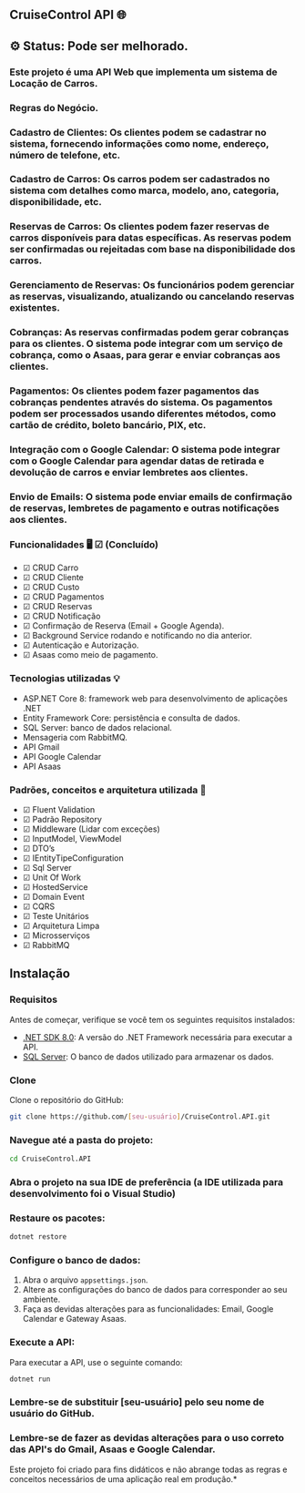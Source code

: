 ## CruiseControl API 🌐

## ⚙️ Status: Pode ser melhorado.

### Este projeto é uma API Web que implementa um sistema de Locação de Carros.

### Regras do Negócio.

### Cadastro de Clientes: Os clientes podem se cadastrar no sistema, fornecendo informações como nome, endereço, número de telefone, etc.

### Cadastro de Carros: Os carros podem ser cadastrados no sistema com detalhes como marca, modelo, ano, categoria, disponibilidade, etc.

### Reservas de Carros: Os clientes podem fazer reservas de carros disponíveis para datas específicas. As reservas podem ser confirmadas ou rejeitadas com base na disponibilidade dos carros.

### Gerenciamento de Reservas: Os funcionários podem gerenciar as reservas, visualizando, atualizando ou cancelando reservas existentes.

### Cobranças: As reservas confirmadas podem gerar cobranças para os clientes. O sistema pode integrar com um serviço de cobrança, como o Asaas, para gerar e enviar cobranças aos clientes.

### Pagamentos: Os clientes podem fazer pagamentos das cobranças pendentes através do sistema. Os pagamentos podem ser processados usando diferentes métodos, como cartão de crédito, boleto bancário, PIX, etc.

### Integração com o Google Calendar: O sistema pode integrar com o Google Calendar para agendar datas de retirada e devolução de carros e enviar lembretes aos clientes.

### Envio de Emails: O sistema pode enviar emails de confirmação de reservas, lembretes de pagamento e outras notificações aos clientes.


### Funcionalidades 🖥️  ☑ (Concluído) 


- ☑ CRUD Carro
- ☑ CRUD Cliente
- ☑ CRUD Custo
- ☑ CRUD Pagamentos
- ☑ CRUD Reservas
- ☑ CRUD Notificação 
- ☑ Confirmação de Reserva (Email + Google Agenda).
- ☑ Background Service rodando e notificando no dia anterior.
- ☑ Autenticação e Autorização.
- ☑ Asaas como meio de pagamento.
  

### Tecnologias utilizadas 💡


- ASP.NET Core 8: framework web para desenvolvimento de aplicações .NET
- Entity Framework Core: persistência e consulta de dados.
- SQL Server: banco de dados relacional.
- Mensageria com RabbitMQ.
- API Gmail
- API Google Calendar
- API Asaas 

### Padrões, conceitos e arquitetura utilizada 📂


- ☑ Fluent Validation
- ☑ Padrão Repository
- ☑ Middleware (Lidar com exceções)
- ☑ InputModel, ViewModel
- ☑ DTO’s 
- ☑ IEntityTipeConfiguration 
- ☑ Sql Server 
- ☑ Unit Of Work
- ☑ HostedService
- ☑ Domain Event
- ☑ CQRS
- ☑ Teste Unitários
- ☑ Arquitetura Limpa
- ☑ Microsserviços
- ☑ RabbitMQ


 
## Instalação

### Requisitos

Antes de começar, verifique se você tem os seguintes requisitos instalados:

- [.NET SDK 8.0](https://dotnet.microsoft.com/download/dotnet/8.0): A versão do .NET Framework necessária para executar a API.
- [SQL Server](https://www.microsoft.com/en-us/sql-server): O banco de dados utilizado para armazenar os dados.

### Clone

Clone o repositório do GitHub:

```bash
git clone https://github.com/[seu-usuário]/CruiseControl.API.git
```

### Navegue até a pasta do projeto:

```bash
cd CruiseControl.API
```

### Abra o projeto na sua IDE de preferência (a IDE utilizada para desenvolvimento foi o Visual Studio)

### Restaure os pacotes:

```bash
dotnet restore
```

### Configure o banco de dados:

1. Abra o arquivo `appsettings.json`.
2. Altere as configurações do banco de dados para corresponder ao seu ambiente.
3. Faça as devidas alterações para as funcionalidades: Email, Google Calendar e Gateway Asaas.

### Execute a API:

Para executar a API, use o seguinte comando:

```bash
dotnet run
```

### Lembre-se de substituir [seu-usuário] pelo seu nome de usuário do GitHub.
### Lembre-se de fazer as devidas alterações para o uso correto das API's do Gmail, Asaas e Google Calendar.

Este projeto foi criado para fins didáticos e não abrange todas as regras e conceitos necessários de uma aplicação real em produção.*
